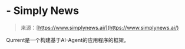 <!--yml

-   category: 未分类

date: 2024-05-27 14:43:26

-->

# -   Simply News

> 来源：[https://www.simplynews.ai/](https://www.simplynews.ai/)

Qurrent是一个构建基于AI-Agent的应用程序的框架。
